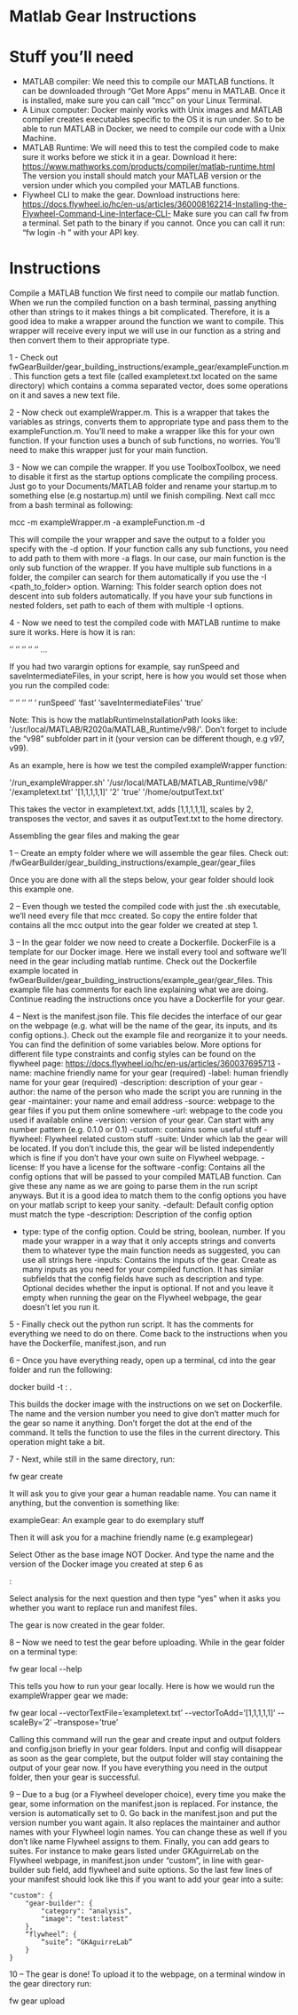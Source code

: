 # Matlab Gear Instructions

# Stuff you’ll need

-	MATLAB compiler: We need this to compile our MATLAB functions. It can be downloaded through “Get More Apps” menu in MATLAB. Once it is installed, make sure you can call “mcc” on your Linux Terminal.
-	A Linux computer: Docker mainly works with Unix images and MATLAB compiler creates executables specific to the OS it is run under. So to be able to run MATLAB in Docker, we need to compile our code with a Unix Machine.
-	MATLAB Runtime: We will need this to test the compiled code to make sure it works before we stick it in a gear. Download it here: https://www.mathworks.com/products/compiler/matlab-runtime.html The version you install should match your MATLAB version or the version under which you compiled your MATLAB functions.
-	Flywheel CLI to make the gear. Download instructions here: https://docs.flywheel.io/hc/en-us/articles/360008162214-Installing-the-Flywheel-Command-Line-Interface-CLI-
Make sure you can call fw from a terminal. Set path to the binary if you cannot. Once you can call it run: “fw login -h <API-key>” with your API key.

# Instructions

Compile a MATLAB function
We first need to compile our matlab function. When we run the compiled function on a bash terminal, passing anything other than strings to it makes things a bit complicated. Therefore, it is a good idea to make a wrapper around the function we want to compile. This wrapper will receive every input we will use in our function as a string and then convert them to their appropriate type.

1 - Check out fwGearBuilder/gear_building_instructions/example_gear/exampleFunction.m. This function gets a text file (called exampletext.txt located on the same directory) which contains a comma separated vector, does some operations on it and saves a new text file.

2 - Now check out exampleWrapper.m. This is a wrapper that takes the variables as strings, converts them to appropriate type and pass them to the exampleFunction.m. You’ll need to make a wrapper like this for your own function. If your function uses a bunch of sub functions, no worries. You’ll need to make this wrapper just for your main function.

3 - Now we can compile the wrapper. If you use ToolboxToolbox, we need to disable it first as the startup options complicate the compiling process. Just go to your Documents/MATLAB folder and rename your startup.m to something else (e.g nostartup.m) until we finish compiling. Next call mcc from a bash terminal as following:

mcc -m exampleWrapper.m -a exampleFunction.m -d <saveFolder>

This will compile the your wrapper and save the output to a folder you specify with the -d option. If your function calls any sub functions, you need to add path to them with more -a flags. In our case, our main function is the only sub function of the wrapper. If you have multiple sub functions in a folder, the compiler can search for them automatically if you use the -I <path_to_folder> option. Warning: This folder search option does not descent into sub folders automatically. If you have your sub functions in nested folders, set path to each of them with multiple -I options.

4 - Now we need to test the compiled code with MATLAB runtime to make sure it works. Here is how it is ran:
 
‘<compiledBashFile>’  ‘<matlabRuntimeInstallationPath>’  ‘<input1>’  ‘<input2>’  ‘<input3>’ …

If you had two varargin options for example, say runSpeed and saveIntermediateFiles, in your script, here is how you would set those when you run the compiled code:
 
‘<compiledBashFile>’  ‘<matlabRuntimeInstallationPath>’  ‘<input1>’  ‘<input2>’  ‘ runSpeed’  ‘fast’  ‘saveIntermediateFiles’  ‘true’

Note: This is how the matlabRuntimeInstallationPath looks like: '/usr/local/MATLAB/R2020a/MATLAB_Runtime/v98/'.
Don’t forget to include the “v98” subfolder part in it (your version can be different though, e.g v97, v99).

As an example, here is how we test the compiled exampleWrapper function:

'/run_exampleWrapper.sh' '/usr/local/MATLAB/MATLAB_Runtime/v98/' '/exampletext.txt' '[1,1,1,1,1]' '2' 'true' '/home/outputText.txt'

This takes the vector in exampletext.txt, adds [1,1,1,1,1], scales by 2, transposes the vector, and saves it as outputText.txt to the home directory.

Assembling the gear files and making the gear

1 – Create an empty folder where we will assemble the gear files. Check out: /fwGearBuilder/gear_building_instructions/example_gear/gear_files

Once you are done with all the steps below, your gear folder should look this example one.  

2 – Even though we tested the compiled code with just the .sh executable, we’ll need every file that mcc created. So copy the entire folder that contains all the mcc output into the gear folder we created at step 1.

3 – In the gear folder we now need to create a Dockerfile. DockerFile is a template for our Docker image. Here we install every tool and software we’ll need in the gear including matlab runtime. Check out the Dockerfile example located in fwGearBuilder/gear_building_instructions/example_gear/gear_files. This example file has comments for each line explaining what we are doing. Continue reading the instructions once you have a Dockerfile for your gear.

4 – Next is the manifest.json file. This file decides the interface of our gear on the webpage (e.g. what will be the name of the gear, its inputs, and its config options.). Check out the example file and reorganize it to your needs. You can find the definition of some variables below. More options for different file type constraints and config styles can be found on the flywheel page: https://docs.flywheel.io/hc/en-us/articles/360037695713
	-name: machine friendly name for your gear (required)
	-label: human friendly name for your gear (required)
	-description: description of your gear
 	-author: the name of the person who made the script you are running in the gear
	-maintainer: your name and email address
-source: webpage to the gear files if you put them online somewhere
-url: webpage to the code you used if available online
-version: version of your gear. Can start with any number pattern (e.g. 0.1.0 or 0.1)
-custom: contains some useful stuff
	-flywheel: Flywheel related custom stuff
-suite: Under which lab the gear will be located. If you don’t include this, the gear will be listed independently which is fine if you don’t have your own suite on Flywheel webpage.
	-license: If you have a license for the software
-config: Contains all the config options that will be passed to your compiled MATLAB   function. Can give these any name as we are going to parse them in the run script anyways. But it is a good idea to match them to the config options you have on your matlab script to keep your sanity.
		-default: Default config option must match the type
		-description: Description of the config option
- type: type of the config option. Could be string, boolean, number. If you made your                                          wrapper in a way that it only accepts strings and converts them to whatever type the main function needs as suggested, you can use all strings here
	-inputs: Contains the inputs of the gear. Create as many inputs as you need for your compiled function. It has similar subfields that the config fields have such as description and type. Optional decides whether the input is optional. If not and you leave it empty when running the gear on the Flywheel webpage, the gear doesn’t let you run it.  

5 - Finally check out the python run script. It has the comments for everything we need to do on there. Come back to the instructions when you have the Dockerfile, manifest.json, and run

6 – Once you have everything ready, open up a terminal, cd into the gear folder and run the following:

docker build -t <a-name-for-your-docker-image>:<a-version-num> .

This builds the docker image with the instructions on we set on Dockerfile. The name and the version number you need to give don’t matter much for the gear so name it anything. Don’t forget the dot at the end of the command. It tells the function to use the files in the current directory. This operation might take a bit.

7  - Next, while still in the same directory, run:

fw gear create

It will ask you to give your gear a human readable name. You can name it anything, but the convention is something like:

exampleGear: An example gear to do exemplary stuff

Then it will ask you for a machine friendly name (e.g examplegear)

Select Other as the base image NOT Docker. And type the name and the version of the Docker image you created at step 6 as

 <a-name-for-your-docker-image>:<a-version-num>

Select analysis for the next question and then type “yes” when it asks you whether you want to replace run and manifest files.

The gear is now created in the gear folder.

8 – Now we need to test the gear before uploading. While in the gear folder on a terminal type:

fw gear local --help

This tells you how to run your gear locally. Here is how we would run the exampleWrapper gear we made:

fw gear local --vectorTextFile=’exampletext.txt’ --vectorToAdd=’[1,1,1,1,1]’ --scaleBy=’2’ –transpose=’true’

Calling this command will run the gear and create input and output folders and config.json briefly in your gear folders. Input and config will disappear as soon as the gear complete, but the output folder will stay containing the output of your gear now. If you have everything you need in the output folder, then your gear is successful.

9 – Due to a bug (or a Flywheel developer choice), every time you make the gear, some information on the manifest.json is replaced. For instance, the version is automatically set to 0. Go back in the manifest.json and put the version number you want again. It also replaces the maintainer and author names with your Flywheel login names. You can change these as well if you don’t like name Flywheel assigns to them. Finally, you can add gears to suites. For instance to make gears listed under GKAguirreLab on the Flywheel webpage, in manifest.json under “custom”, in line with gear-builder sub field, add flywheel and suite options. So the last few lines of your manifest should look like this if you want to add your gear into a suite:

	"custom": {
		"gear-builder": {
			"category": "analysis",
			"image": "test:latest"
		},
		“flywheel”: {
			“suite”: “GKAguirreLab”
		}
	}

10 – The gear is done! To upload it to the webpage, on a terminal window in the gear directory run:

fw gear upload
